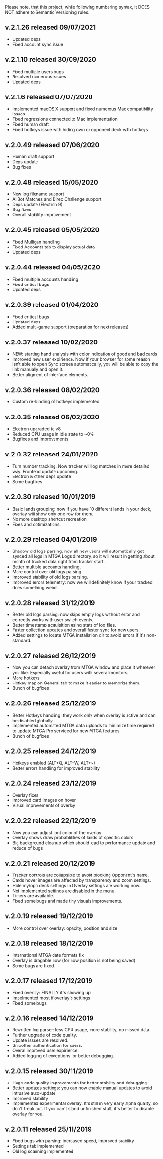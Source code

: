 Please note, that this project, while following numbering syntax, it DOES NOT adhere to Semantic Versioning rules.
## v.2.1.26 released 09/07/2021
- Updated deps
- Fixed account sync issue

## v.2.1.10 released 30/09/2020

- Fixed multiple users bugs
- Resolved numerous issues
- Updated deps

## v.2.1.6 released 07/07/2020

- Implemented macOS X support and fixed numerous Mac compatibility issues
- Fixed regressions connected to Mac implementation
- Fixed human draft
- Fixed hotkeys issue with hiding own or opponent deck with hotkeys

## v.2.0.49 released 07/06/2020

- Human draft support
- Deps update
- Bug fixes

## v.2.0.48 released 15/05/2020

- New log filename support
- Ai Bot Matches and Direc Challenge support
- Deps update (Electron 9)
- Bug fixes
- Overall stability improvement

## v.2.0.45 released 05/05/2020

- Fixed Mulligan handling
- Fixed Accounts tab to display actual data
- Updated deps

## v.2.0.44 released 04/05/2020

- Fixed multiple accounts handling
- Fixed critical bugs
- Updated deps

## v.2.0.39 released 01/04/2020

- Fixed critical bugs
- Updated deps
- Added multi-game support (preparation for next releases)

## v.2.0.37 released 10/02/2020

- NEW: starting hand analysis with color indication of good and bad cards
- Improved new user expirience. Now if your browser for some reason isn't able to open Sync screen automatically, you will be able to copy the link manually and open it.
- Better aligment of interface elements.

## v.2.0.36 released 08/02/2020

- Custom re-binding of hotkeys implemented

## v.2.0.35 released 06/02/2020

- Electron upgraded to v8
- Reduced CPU usage in idle state to ~0%
- Bugfixes and improvements

## v.2.0.32 released 24/01/2020

- Turn number tracking. Now tracker will log matches in more detailed way. Frontend update upcoming.
- Electron & other deps update
- Some bugfixes

## v.2.0.30 released 10/01/2019

- Basic lands grouping: now if you have 10 different lands in your deck, overlay will show only one row for them.
- No more desktop shortcut recreation
- Fixes and optimizations.

## v.2.0.29 released 04/01/2019

- Shadow old logs parsing: now all new users will automatically get synced all logs in MTGA Logs directory, so it will result in getting about month of tracked data right from tracker start.
- Better multiple accounts handling.
- More control over old logs parsing.
- Improved stability of old logs parsing.
- Improved errors telemetry: now we will definitely know if your tracked does something weird.

## v.2.0.28 released 31/12/2019

- Better old logs parsing: now skips empty logs without error and correctly works with user switch events.
- Better timestamp acquisition using stats of log files.
- Faster collection updates and overall faster sync for new users.
- Added settings to locate MTGA installation dir to avoid errors if it's non-standard.

## v.2.0.27 released 26/12/2019

- Now you can detach overlay from MTGA window and place it wherever you like. Especially useful for users with several monitors.
- More hotkeys
- Hotkey map on General tab to make it easier to memorize them.
- Bunch of bugfixes

## v.2.0.26 released 25/12/2019

- Better Hotkeys handling: they work only when overlay is active and can be disabled globally
- Implemented automated MTGA data uploads to minimize time required to update MTGA Pro serviced for new MTGA features
- Bunch of bugfixes

## v.2.0.25 released 24/12/2019

- Hotkeys enabled (ALT+Q, ALT+W, ALT+~)
- Better errors handling for improved stability

## v.2.0.24 released 23/12/2019

- Overlay fixes
- Improved card images on hover
- Visual improvements of overlay

## v.2.0.22 released 22/12/2019

- Now you can adjust font color of the overlay
- Overlay shows draw probablilities of lands of specific colors
- Big background cleanup which should lead to performance update and reduce of bugs

## v.2.0.21 released 20/12/2019

- Tracker controls are collapsible to avoid blocking Opponent's name.
- Cards hover images are affected by transparency and zoom settings.
- Hide my/opp deck settings in Overlay settings are working now.
- Not implemented settings are disabled in the menu.
- Timers are available.
- Fixed some bugs and made tiny visuals improvements.

## v.2.0.19 released 19/12/2019

- More control over overlay: opacity, position and size

## v.2.0.18 released 18/12/2019

- International MTGA date formats fix
- Overlay is dragable now (for now position is not being saved)
- Some bugs are fixed.

## v.2.0.17 released 17/12/2019

- Fixed overlay: FINALLY it's showing up
- Impelmented most if overlay's settings
- Fixed some bugs

## v.2.0.16 released 14/12/2019

- Rewritten log parser: less CPU usage, more stability, no missed data.
- Further upgrade of code quality.
- Update issues are resolved.
- Smoother authentication for users.
- Overal improved user expirience.
- Added logging of exceptions for better debugging.

## v.2.0.15 released 30/11/2019

- Huge code quality improvements for better stability and debugging
- Better updates settings: you can now enable manual updates to avoid intrusive auto-update
- Improved stability
- Implemented experimental overlay. It's still in very early alpha quality, so don't freak out. If you can't stand unfinished stuff, it's better to disable overlay for you.

## v.2.0.11 released 25/11/2019

- Fixed bugs with parsing: increased speed, improved stability
- Settings tab implemented
- Old log scanning implemented
